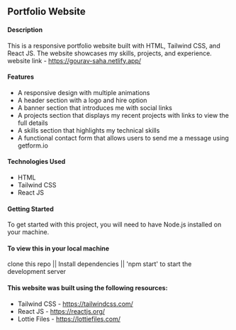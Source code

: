 ## Portfolio Website 

#### Description
This is a responsive portfolio website built with HTML, Tailwind CSS, and React JS. The website showcases my skills, projects, and experience.
website link - https://gourav-saha.netlify.app/

#### Features
- A responsive design with multiple animations
- A header section with a logo and hire option
- A banner section that introduces me with social links
- A projects section that displays my recent projects with links to view the full details
- A skills section that highlights my technical skills
- A functional contact form that allows users to send me a message using getform.io

#### Technologies Used
- HTML
- Tailwind CSS
- React JS

#### Getting Started
To get started with this project, you will need to have Node.js installed on your machine.
#### To view this in your local machine
clone this repo || Install dependencies || 'npm start' to start the development server


#### This website was built using the following resources:
- Tailwind CSS - https://tailwindcss.com/
- React JS - https://reactjs.org/
- Lottie Files - https://lottiefiles.com/
